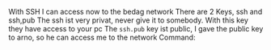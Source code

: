 With SSH I can access now to the bedag network
There are 2 Keys, ssh and ssh,pub
The ssh ist very privat, never give it to somebody. With this key they have access to your pc
The `ssh.pub` key ist public, I gave the public key to arno, so he can access me to the network
Command:
